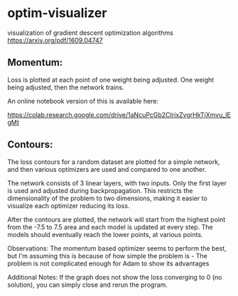 # optim-visualizer
visualization of gradient descent optimization algorithms
https://arxiv.org/pdf/1609.04747

## Momentum:

Loss is plotted at each point of one weight being adjusted.
One weight being adjusted, then the network trains.

An online notebook version of this is available here:

https://colab.research.google.com/drive/1aNcuPcGb2CIrixZvgrHkTjXmvu_IEgMt


## Contours:

The loss contours for a random dataset are plotted for a simple network, and then various optimizers are used and compared to one another.

The network consists of 3 linear layers, with two inputs. Only the first layer is used and adjusted during backpropagation. This restricts the dimensionality of the problem to two dimensions, making it easier to visualize each optimizer reducing its loss.

After the contours are plotted, the network will start from the highest point from the -7.5 to 7.5 area and each model is updated at every step. The models should eventually reach the lower points, at various points.

Observations:
The momentum based optimizer seems to perform the best, but I'm assuming this is because of how simple the problem is - The problem is not complicated enough for Adam to show its advantages

Additional Notes:
If the graph does not show the loss converging to 0 (no solution), you can simply close and rerun the program.
